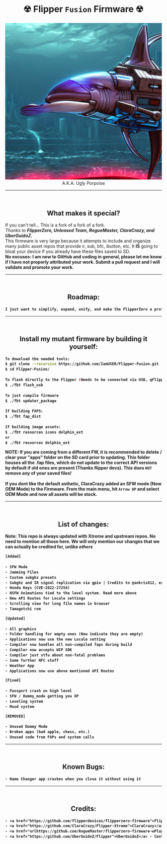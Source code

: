<h1 align="center"><p>&#9762; Flipper <code>Fusion</code> Firmware &#9762;</p></h1>

<p align="center">
  <img src="https://github.com/IamUSER/Flipper-Fusion/blob/main/hackerdolphin512.png?raw=true">
<br>
A.K.A. Ugly Porpoise
</p>

-----
<br>
<h2 align="center">What makes it special?</h2>

<p>If you can't tell... This is a fork of a fork of a fork. 
<br>
<i>Thanks to <b>FlipperZero, Unleased Team, RogueMaster, ClaraCrazy, and UberGuidoZ.</b></i>
<br>
This firmware is very large because it attempts to include and organize many public asset repos that provide ir, sub, bfc, ibutton, etc. It <b>IS</b> going to bloat your device if you already have these files saved to SD. 
<br>
<b>No excuses: I am new to GitHub and coding in general, please let me know if I have not properly attributed your work. Submit a pull request and I will validate and promote your work.
</p>

----
<br>
<h2 align="center">Roadmap:</h2>

```txt
I just want to simplify, expand, unify, and make the FlipperZero a professional use device. Ya know, where your friends and colleagues don't think you're a porn obsessed weeb. Hack for peace! XO
```

----
<br>
<h2 align="center">Install my mutant firmware by building it yourself:</h2>

```bash
To download the needed tools:
$ git clone --recursive https://github.com/IamUSER/Flipper-Fusion.git
$ cd Flipper-Fusion/

To flash directly to the Flipper (Needs to be connected via USB, qFlipper closed)
$ ./fbt flash_usb

To just compile firmware
$ ./fbt updater_package

If building FAPS:
$ ./fbt fap_dist

If building image assets:
$ ./fbt resources icons dolphin_ext
or
$ ./fbt resources dolphin_ext
```

**NOTE: If you are coming from a different FW, it is recommended to delete / clear your "apps" folder on the SD card prior to updating. This folder houses all the .fap files, which do not update to the correct API versions by default if old ones are present (Thanks flipper devs). This does `NOT` remove any of your saved files!**
<br><br>
If you dont like the default asthetic, ClaraCrazy added an SFW mode (Now OEM Mode) to the Firmware. From the main menu, hit `Arrow UP` and select OEM Mode and now all assets will be stock.

-----
<br>
<h2 align="center">List of changes:</h2>

Note: This repo is always updated with Xtreme and upstream repos. No need to mention all those here. We will only mention **our** changes that we can actually be credited for, unlike *others*

```txt
[Added]

- SFW Mode
- Jamming Files
- Custom subghz presets
- Subghz and IR signal replication via gpio | Credits to @ankris812, exact commit lost to time as of rn
- Honda Keys (CVE-2022-27254)
- NSFW Animations tied to the level system. Read more above
- New API Routes for Locale settings
- Scrolling view for long file names in browser
- Tamagotchi rom
```
```txt
[Updated]

- All graphics
- Folder handling for empty ones (Now indicate they are empty)
- Applications now use the new Locale setting
- Compiler now handles all non-compiled faps during build
- Compiler now accepts WIP SDK 
- Compiler just stfu about non-fatal problems
- Some further NFC stuff
- Weather App
- Applications now use above mentioned API Routes
```
```txt
[Fixed]

- Passport crash on high level
- SFW / Dummy_mode getting you XP
- Leveling system
- Mood system
```
```txt
[REMOVED]

- Unused Dummy Mode
- Broken apps (bad apple, chess, etc.)
- Unused code from FAPs and system calls
```

----
<br>
<h2 align="center">Known Bugs:</h2>

```txt
- Name Changer app crashes when you close it without using it
```

----
<br>
<h2 align="center">Credits:</h2>

```txt
- <a href="https://github.com/flipperdevices/flipperzero-firmware">FlipperZero Team</a> - Stock Firmware and the epic FlipperZero!
- <a href="https://github.com/ClaraCrazy/Flipper-Xtreme">ClaraCrazy</a> - Xtreme Firmware
- <a href="urlhttps://github.com/RogueMaster/flipperzero-firmware-wPlugins">RogueMaster</a> - w/Plugins
- <a href="https://github.com/UberGuidoZ/Flipper">UberGuidoZ</a> - Centralizer of quality flipper files!
```

